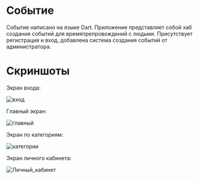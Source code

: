 # Событие

Событие написано на языке Dart.
Приложение представляет собой хаб создания событий для времяпрепровождений с людьми.
Присутствует регистрация и вход, добавлена система создания событий от администратора.

# Скриншоты

Экран входа:

![вход](https://github.com/litlbo1/flutter_application_1/assets/94563453/f5500037-6e42-4bf0-9efd-d8874f3a6a0d)

Главный экран: 

![главный](https://github.com/litlbo1/flutter_application_1/assets/94563453/ac4a997f-ab73-48a2-bedf-b5700c598988)

Экран по категориям:

![категории](https://github.com/litlbo1/flutter_application_1/assets/94563453/3b4ace03-b9ba-404b-a0b2-3fb2a5722a61)

Экран личного кабинета:

![Личный_кабинет](https://github.com/litlbo1/flutter_application_1/assets/94563453/58b976a5-7832-4c2a-8c61-e5520f9ef55b)

